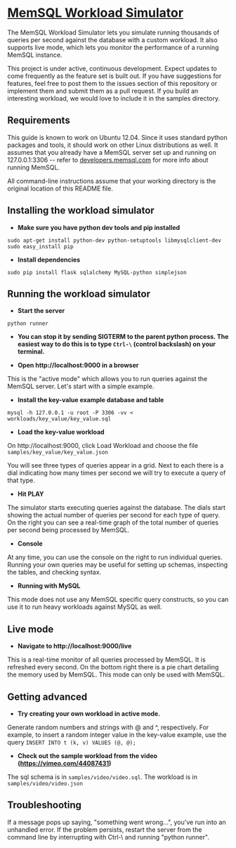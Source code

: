 [MemSQL Workload Simulator](http://developers.memsql.com/)
====================

The MemSQL Workload Simulator lets you simulate running thousands of queries per second against the database with a custom workload. It also supports
live mode, which lets you monitor the performance of a running MemSQL instance.

This project is under active, continuous development. Expect updates to come frequently as the feature set is built out. If you have suggestions for features, feel free to post them to the issues section of this repository or
implement them and submit them as a pull request. If you build an interesting workload, we would love to include it in the samples directory.


Requirements
------------

This guide is known to work on Ubuntu 12.04. Since it uses standard python packages and tools, it should work on other Linux distributions as well. 
It assumes that you already have a MemSQL server set up and running on 127.0.0.1:3306 -- refer to [developers.memsql.com](http://developers.memsql.com) 
for more info about running MemSQL.

All command-line instructions assume that your working directory is the original location of this README file.


Installing the workload simulator
---------------------------------

+ **Make sure you have python dev tools and pip installed**

```
sudo apt-get install python-dev python-setuptools libmysqlclient-dev
sudo easy_install pip
```

+ **Install dependencies**

```
sudo pip install flask sqlalchemy MySQL-python simplejson
```

Running the workload simulator
--------------------

+ **Start the server**

```
python runner
```

+ **You can stop it by sending SIGTERM to the parent python process. The easiest way to do this is to type `Ctrl-\` (control backslash) on your terminal.**


+ **Open http://localhost:9000 in a browser**

This is the "active mode" which allows you to run queries against the MemSQL server. Let's start with a simple example.

+ **Install the key-value example database and table**

```
mysql -h 127.0.0.1 -u root -P 3306 -vv < workloads/key_value/key_value.sql
```

+ **Load the key-value workload**

On http://localhost:9000, click Load Workload and choose the file `samples/key_value/key_value.json`

You will see three types of queries appear in a grid. Next to each there is a dial indicating how many times per second we will try to execute a query of that type.

+ **Hit PLAY**

The simulator starts executing queries against the database. The dials start showing the actual number of queries per second for each type of query. On the right you can see a real-time graph of the total number of queries per second being processed by MemSQL.

+ **Console**

At any time, you can use the console on the right to run individual queries. Running your own queries may be useful for setting up schemas, inspecting the tables, and checking syntax.

+ **Running with MySQL**

This mode does not use any MemSQL specific query constructs, so you can use it to run heavy workloads against MySQL as well.


Live mode
----------------------

+ **Navigate to http://localhost:9000/live**

This is a real-time monitor of all queries processed by MemSQL. It is refreshed every second. On the bottom right there is a pie chart detailing the memory used by MemSQL. This mode can only be used with MemSQL.


Getting advanced
------------------------

+ **Try creating your own workload in active mode.**

Generate random numbers and strings with @ and ^, respectively. For example, to insert a random integer value in the key-value example, use the query `INSERT INTO t (k, v) VALUES (@, @);`

+ **Check out the sample workload from the video (https://vimeo.com/44087431)**

The sql schema is in `samples/video/video.sql`. The workload is in `samples/video/video.json`


Troubleshooting
-------------------

If a message pops up saying, "something went wrong...", you've run into an unhandled error. If the problem persists, restart the server from the command line by interrupting with Ctrl-\ and running "python runner".

